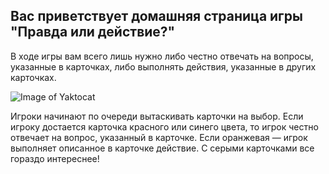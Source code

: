 ## Вас приветствует домашняя страница игры "Правда или действие?"

В ходе игры вам всего лишь нужно либо честно отвечать на вопросы, указанные в карточках, либо выполнять действия, указанные в других карточках.

![Image of Yaktocat](https://octodex.github.com/images/yaktocat.png) 

Игроки начинают по очереди вытаскивать карточки на выбор. Если игроку достается карточка красного или синего цвета, то игрок честно отвечает на вопрос, указанный в карточке. Если оранжевая — игрок выполняет описанное в карточке действие. С серыми карточками все гораздо интереснее!

